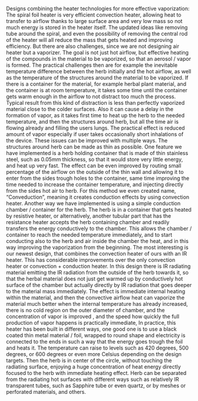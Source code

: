 Designs combining the heater technologies for more effective vaporization:
The spiral foil heater is very efficient convection heater, allowing heat to transfer to airflow thanks to large surface area and very low mass so not much energy is stored in the heater itself. The updated ideas like removing tube around the spiral, and even the possibility of removing the central rod of the heater will all reduce the mass that gets heated and improving efficiency. But there are also challenges, since we are not designing air heater but a vaporizer. The goal is not just hot airflow, but effective heating of the compounds in the material to be vaporized, so that an aerosol / vapor is formed. The practical challenges then are for example the inevitable temperature difference between the herb initially and the hot airflow, as well as the temperature of the structures around the material to be vaporized. If there is a container for the material, for example herbal plant material, and the container is at room temperature, it takes some time until the container gets warm enough in the airflow to not distract too much the process. Typical result from this kind of distraction is less than perfectly vaporized material close to the colder surfaces.  Also it can cause a delay in the formation of vapor, as it takes first time to heat up the herb to the needed temperature, and then the structures around herb, but all the time air is flowing already and filling the users lungs. The practical effect is reduced amount of vapor especially if user takes occasionally short inhalations of the device. 
These issues can be improved with multiple ways. The structures around herb can be made as thin as possible. One feature we have implemented is a herb holding container that is made of thin stainless steel, such as 0.05mm thickness, so that it would store very little energy, and heat up very fast. The effect can be even improved by routing small percentage of the airflow on the outside of the thin wall and allowing it to enter from the sides trough holes to the container, same time improving the time needed to increase the container temperature, and injecting directly from the sides hot air to herb. For this method we even created name, “Conveduction”, meaning it creates conduction effects by using convection heater. 
Another way we have implemented is using a simple conduction chamber / container for the herb. The herb is in a container that gets heated by resistive heater, or alternatively, another tubular part that has the resistance heater accepts the herb containing chamber and readily transfers the energy conductively to the chamber. This allows the chamber / container to reach the needed temperature immediately, and to start conducting also to the herb and air inside the chamber the heat, and in this way improving the vaporization from the beginning. 
The most interesting is our newest design, that combines the convection heater of ours with an IR heater. This has considerable improvements over the only convection heater or convection + conduction heater.  In this design there is IR radiating material emitting the IR radiation from the outside of the herb towards it, so that the herbal material does not just get warmed up by conductively hot surface of the chamber but actually directly by IR radiation that goes deeper to the material mass immediately. The effect is immediate internal heating within the material, and then the convective airflow heat can vaporize the material much better when the internal temperature has already increased, there is no cold region on the outer diameter of chamber, and the concentration of vapor is improved , and the speed how quickly the full production of vapor happens is practically immediate, 
In practice, this heater has been built in different ways, one good one is to use a black coated thin metal material / foil, wrapped to round shape and electricity is connected to the ends in such a way that the energy goes trough the foil and heats it. The temperature can raise to levels such as 420 degrees, 500 degrees, or 600 degrees or even more Celsius depending on the design targets. Then the herb is in center of the circle, without touching the radiating surface, enjoying a huge concentration of heat energy directly focused to the herb with immediate heating effect.  Herb can be separated from the radiating hot surfaces with different ways such as relatively IR transparent tubes, such as Sapphire tube or even quartz, or by meshes or perforated materials, and others. 
